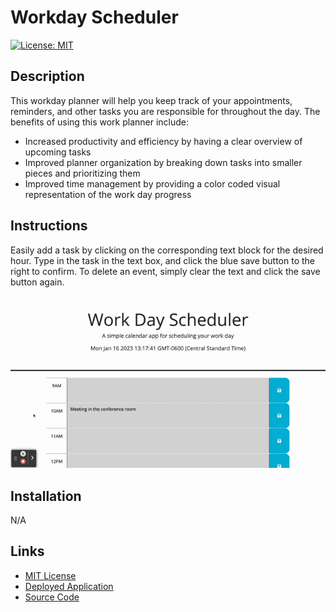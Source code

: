 # Workday Scheduler 
[![License: MIT](https://img.shields.io/badge/License-MIT-yellow.svg)](https://opensource.org/licenses/MIT)

## Description 

This workday planner will help you keep track of your appointments, reminders, and other tasks you are responsible for throughout the day. The benefits of using this work planner include:

- Increased productivity and efficiency by having a clear overview of upcoming tasks 
- Improved planner organization by breaking down tasks into smaller pieces and prioritizing them
- Improved time management by providing a color coded visual representation of the work day progress 
 
## Instructions

Easily add a task by clicking on the corresponding text block for the desired hour. Type in the task in the text box, and click the blue save button to the right to confirm. To delete an event, simply clear the text and click the save button again. 


![add and remove tasks in work day scheduler](assets/Work%20Day%20Scheduler.gif)

## Installation 

N/A
## Links 

- [MIT License](https://choosealicense.com/licenses/mit/)
- [Deployed Application](https://gatewayss.github.io/gage-third-party-apis/)
- [Source Code](https://github.com/Gatewayss/gage-third-party-apis/blob/main/script.js)


